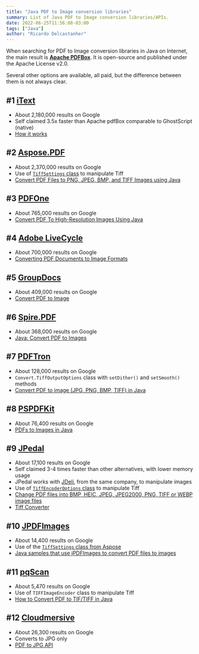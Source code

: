 ```yaml
---
title: "Java PDF to Image conversion libraries"
summary: List of Java PDF to Image conversion libraries/APIs.
date: 2022-06-25T11:56:08-03:00
tags: ["Java"]
author: "Ricardo Delcastanher"
---
```


When searching for PDF to Image conversion libraries in Java on Internet, the main result is **[Apache PDFBox](https://pdfbox.apache.org/)**. It is open-source and published under the Apache License v2.0.

Several other options are available, all paid, but the difference between them is not always clear.

## #1 [iText](https://itextpdf.com/)
-   About 2,180,000 results on Google
-   Self claimed 3.5x faster than Apache pdfBox comparable to GhostScript (native)
-   [How it works](https://itextpdf.com/products/itext-7/convert-pdf-to-image-pdfrender)

## #2 [Aspose.PDF](https://products.aspose.com/pdf/)
-   About 2,370,000 results on Google
-   Use of [`TiffSettings` class](https://reference.aspose.com/pdf/java/com.aspose.pdf.devices/TiffSettings) to manipulate Tiff
-   [Convert PDF Files to PNG, JPEG, BMP, and TIFF Images using Java](https://blog.aspose.com/2021/02/12/convert-pdf-to-png-jpeg-bmp-tiff-using-java/)

## #3 [PDFOne](https://www.gnostice.com/PDFOne_Java.asp)
-   About 765,000 results on Google
-   [Convert PDF To High-Resolution Images Using Java](https://www.gnostice.com/nl_article.asp?id=135&t=Convert_PDF_To_High-Resolution_Images_Using_Java&rr=26)

## #4 [Adobe LiveCycle](https://en.wikipedia.org/wiki/Adobe_LiveCycle)
-   About 700,000 results on Google
-   [Converting PDF Documents to Image Formats](https://help.adobe.com/en_US/livecycle/11.0/ProgramLC/WS624e3cba99b79e12e69a9941333732bac8-7f2a.2.html)

## #5 [GroupDocs](https://www.groupdocs.com/)
-   About 409,000 results on Google
-   [Convert PDF to Image](https://docs.groupdocs.com/conversion/java/convert/pdf/#convert-pdf-to-image)

## #6 [Spire.PDF](https://www.e-iceblue.com/Introduce/free-pdf-for-java.html#.YriQgHbMJD9)
-   About 368,000 results on Google
-   [Java: Convert PDF to Images](https://www.e-iceblue.com/Tutorials/JAVA/Spire.PDF-for-JAVA/Program-Guide/Conversion/Convert-PDF-to-Image-in-Java.html)

## #7 [PDFTron](https://www.pdftron.com/)
-   About 128,000 results on Google
-   `Convert.TiffOutputOptions` class with `setDither()` and `setSmooth()` methods
-   [Convert PDF to image (JPG, PNG, BMP, TIFF) in Java](https://www.pdftron.com/documentation/samples/java/PDFDrawTest)

## #8 [PSPDFKit](https://pspdfkit.com/)
-   About 76,400 results on Google
-   [PDFs to Images in Java](https://pspdfkit.com/guides/java/rendering/pdf-to-image/)

## #9 [JPedal](https://www.idrsolutions.com/jpedal/)
-   About 17,100 results on Google
-   Self claimed 3-4 times faster than other alternatives, with lower memory usage
-   JPedal works with [JDeli](https://www.idrsolutions.com/jdeli/), from the same company, to manipulate images
-    Use of [`TiffEncoderOptions` class](https://javadoc.idrsolutions.com/com/idrsolutions/image/tiff/options/TiffEncoderOptions.html) to manipulate Tiff
-   [Change PDF files into BMP, HEIC, JPEG, JPEG2000, PNG, TIFF or WEBP image files](https://www.idrsolutions.com/jpedal/convert-pdf-to-image)
-   [Tiff Converter](https://support.idrsolutions.com/jdeli/tutorials/converting/tiff-converter)

## #10 [JPDFImages](https://www.qoppa.com/pdfimages/)
-   About 14,400 results on Google
-   Use of the [`TiffSettings` class from Aspose](https://reference.aspose.com/pdf/java/com.aspose.pdf.devices/TiffSettings)
-   [Java samples that use jPDFImages to convert PDF files to images](https://www.qoppa.com/pdfimages/guide/sourcesamples/)

## #11 [pqScan](https://www.pqscan.com/)
-   About 5,470 results on Google
-   Use of `TIFFImageEncoder` class to manipulate Tiff
-   [How to Convert PDF to TIF/TIFF in Java](https://www.pqscan.com/convert-pdf-java/to-tiff.html)

## #12 [Cloudmersive](https://cloudmersive.com/)
-   About 26,300 results on Google
-   Converts to JPG only
-   [PDF to JPG API](https://cloudmersive.com/convert/pdf-to-jpg-api)